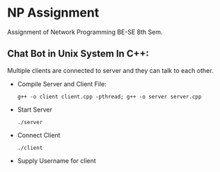 # NP Assignment
Assignment of Network Programming BE-SE 8th Sem.

## Chat Bot in Unix System In C++:
Multiple clients are connected to server and they can talk to each other.

- Compile Server and Client File:
    ```
    g++ -o client client.cpp -pthread; g++ -o server server.cpp
    ```

- Start Server
    ```
    ./server
    ```

- Connect Client
    ```
    ./client
    ```
- Supply Username for client

